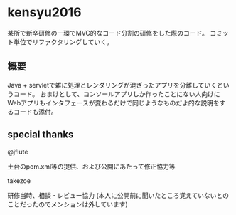 # kensyu2016
某所で新卒研修の一環でMVC的なコード分割の研修をした際のコード。
コミット単位でリファクタリングしていく。

## 概要

Java + servletで雑に処理とレンダリングが混ざったアプリを分離していくというコード。
おまけとして、コンソールアプリしか作ったことにない人向けにWebアプリもインタフェースが変わるだけで同じようなものだよ的な説明をするコードも添付。

## special thanks

@jflute

土台のpom.xml等の提供、および公開にあたって修正協力等

takezoe

研修当時、相談・レビュー協力
(本人に公開前に聞いたところ覚えていないとのことだったのでメンションは外しています)
